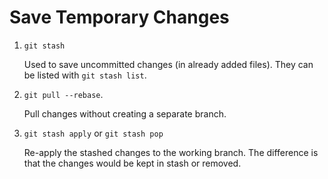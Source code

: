 # Save Temporary Changes

1. `git stash`

    Used to save uncommitted changes (in already added files). They can be listed with `git stash list`.

2. `git pull --rebase`.

    Pull changes without creating a separate branch.

3. `git stash apply` or `git stash pop`

    Re-apply the stashed changes to the working branch. The difference is that the changes would be kept in stash or removed.
